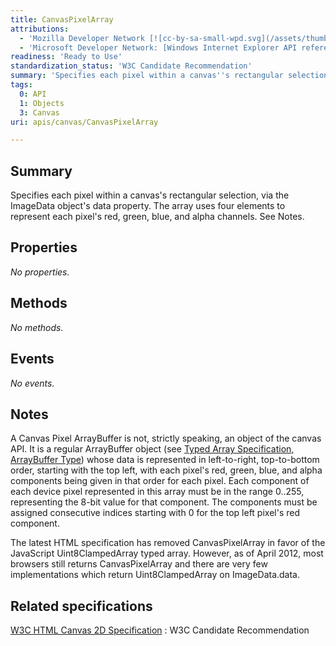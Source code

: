 ```yaml
---
title: CanvasPixelArray
attributions:
  - 'Mozilla Developer Network [![cc-by-sa-small-wpd.svg](/assets/thumb/8/8c/cc-by-sa-small-wpd.svg/120px-cc-by-sa-small-wpd.svg.png)](http://creativecommons.org/licenses/by-sa/3.0/us/): [Article](https://developer.mozilla.org/en-US/docs/DOM/CanvasPixelArray)'
  - 'Microsoft Developer Network: [Windows Internet Explorer API reference Article](http://msdn.microsoft.com/en-us/library/ie/hh828809%28v=vs.85%29.aspx)'
readiness: 'Ready to Use'
standardization_status: 'W3C Candidate Recommendation'
summary: 'Specifies each pixel within a canvas''s rectangular selection, via the ImageData object''s data property. The array uses four elements to represent each pixel''s red, green, blue, and alpha channels. See Notes.'
tags:
  0: API
  1: Objects
  3: Canvas
uri: apis/canvas/CanvasPixelArray

---
```

## <span>Summary</span>

Specifies each pixel within a canvas's rectangular selection, via the ImageData object's data property. The array uses four elements to represent each pixel's red, green, blue, and alpha channels. See Notes.

## <span>Properties</span>

*No properties.*

## <span>Methods</span>

*No methods.*

## <span>Events</span>

*No events.*

## <span>Notes</span>

A Canvas Pixel ArrayBuffer is not, strictly speaking, an object of the canvas API. It is a regular ArrayBuffer object (see [Typed Array Specification, ArrayBuffer Type](http://www.khronos.org/registry/typedarray/specs/latest/#5)) whose data is represented in left-to-right, top-to-bottom order, starting with the top left, with each pixel's red, green, blue, and alpha components being given in that order for each pixel. Each component of each device pixel represented in this array must be in the range 0..255, representing the 8-bit value for that component. The components must be assigned consecutive indices starting with 0 for the top left pixel's red component.

The latest HTML specification has removed CanvasPixelArray in favor of the JavaScript Uint8ClampedArray typed array. However, as of April 2012, most browsers still returns CanvasPixelArray and there are very few implementations which return Uint8ClampedArray on ImageData.data.

## <span>Related specifications</span>

[W3C HTML Canvas 2D Specification](http://www.w3.org/TR/2012/CR-2dcontext-20121217/)
:   W3C Candidate Recommendation
